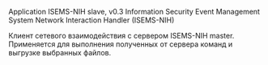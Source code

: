 Application ISEMS-NIH slave, v0.3
Information Security Event Management System Network Interaction Handler (ISEMS-NIH)

Клиент сетевого взаимодействия с сервером ISEMS-NIH master.
Применяется для выполнения полученных от сервера команд и выгрузке выбранных файлов.